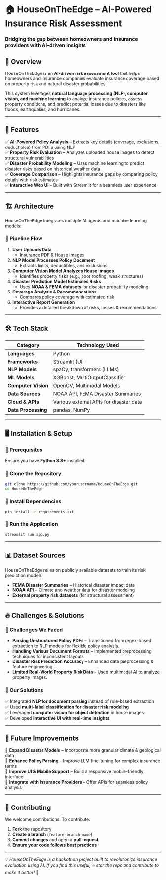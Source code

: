 # 🏠 HouseOnTheEdge – AI-Powered Insurance Risk Assessment  

### **Bridging the gap between homeowners and insurance providers with AI-driven insights**  



## 🚀 Overview  

HouseOnTheEdge is an **AI-driven risk assessment tool** that helps homeowners and insurance companies evaluate insurance coverage based on property risk and natural disaster probabilities.  

This system leverages **natural language processing (NLP), computer vision, and machine learning** to analyze insurance policies, assess property conditions, and predict potential losses due to disasters like floods, earthquakes, and hurricanes.  

---

## 📌 Features  

✅ **AI-Powered Policy Analysis** – Extracts key details (coverage, exclusions, deductibles) from PDFs using NLP  
✅ **Property Risk Evaluation** – Analyzes uploaded house images to detect structural vulnerabilities  
✅ **Disaster Probability Modeling** – Uses machine learning to predict disaster risks based on historical weather data  
✅ **Coverage Comparison** – Highlights insurance gaps by comparing policy details with risk estimates  
✅ **Interactive Web UI** – Built with Streamlit for a seamless user experience  

---

## 🏗️ Architecture  

HouseOnTheEdge integrates multiple AI agents and machine learning models:  

### 🔹 **Pipeline Flow**  
1. **User Uploads Data**  
   - Insurance PDF & House Images  
2. **NLP Model Processes Policy Document**  
   - Extracts limits, deductibles, and exclusions  
3. **Computer Vision Model Analyzes House Images**  
   - Identifies property risks (e.g., poor roofing, weak structures)  
4. **Disaster Prediction Model Estimates Risks**  
   - Uses **NOAA & FEMA datasets** for disaster probability modeling  
5. **Coverage Analysis & Recommendations**  
   - Compares policy coverage with estimated risk  
6. **Interactive Report Generation**  
   - Provides a detailed breakdown of risks, losses & recommendations  

---

## 🛠️ Tech Stack  

| **Category**         | **Technology Used**                                      |
|----------------------|----------------------------------------------------------|
| **Languages**       | Python                                                   |
| **Frameworks**      | Streamlit (UI)                                           |
| **NLP Models**      | spaCy, transformers (LLMs)                               |
| **ML Models**       | XGBoost, MultiOutputClassifier                           |
| **Computer Vision** | OpenCV, Multimodal Models                                |
| **Data Sources**    | NOAA API, FEMA Disaster Summaries                        |
| **Cloud & APIs**    | Various external APIs for disaster data                  |
| **Data Processing** | pandas, NumPy                                            |

---

## 🖥️ Installation & Setup  

### **🔹 Prerequisites**  
Ensure you have **Python 3.8+** installed.  

### **🔹 Clone the Repository**  
```bash
git clone https://github.com/yourusername/HouseOnTheEdge.git
cd HouseOnTheEdge
```

### **🔹 Install Dependencies**  
```bash
pip install -r requirements.txt
```

### **🔹 Run the Application**  
```bash
streamlit run app.py
```

---

## 📊 Dataset Sources  

HouseOnTheEdge relies on publicly available datasets to train its risk prediction models:  

- **FEMA Disaster Summaries** – Historical disaster impact data  
- **NOAA API** – Climate and weather data for disaster modeling  
- **External property risk datasets** (for structural assessment)  

---

## 🔥 Challenges & Solutions  

### 🔹 **Challenges We Faced**  
- **Parsing Unstructured Policy PDFs** – Transitioned from regex-based extraction to NLP models for flexible policy analysis.  
- **Handling Various Document Formats** – Implemented preprocessing techniques for inconsistent layouts.  
- **Disaster Risk Prediction Accuracy** – Enhanced data preprocessing & feature engineering.  
- **Limited Real-World Property Risk Data** – Used multimodal AI to analyze property images.  

### 🔹 **Our Solutions**  
✅ Integrated **NLP for document parsing** instead of rule-based extraction  
✅ Used **multi-label classification for disaster risk modeling**  
✅ Leveraged **computer vision for object detection** in house images  
✅ Developed **interactive UI with real-time insights**  

---

## 🎯 Future Improvements  

🔹 **Expand Disaster Models** – Incorporate more granular climate & geological data  
🔹 **Enhance Policy Parsing** – Improve LLM fine-tuning for complex insurance terms  
🔹 **Improve UI & Mobile Support** – Build a responsive mobile-friendly interface  
🔹 **Integrate with Insurance Providers** – Offer APIs for seamless policy analysis  

---

## 🤝 Contributing  

We welcome contributions! To contribute:  

1. **Fork** the repository  
2. **Create a branch** (`feature-branch-name`)  
3. **Commit changes** and open a **pull request**  
4. **Ensure your code follows best practices**  

---

💡 *HouseOnTheEdge is a hackathon project built to revolutionize insurance evaluation using AI. If you find this useful, ⭐ star the repo and contribute to make it better!* 🚀  


